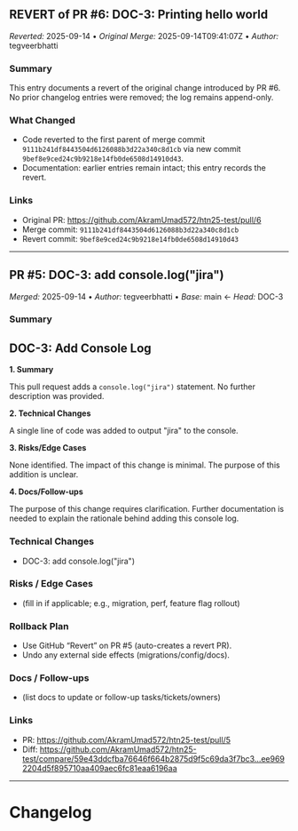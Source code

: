 ## REVERT of PR #6: DOC-3: Printing hello world
*Reverted:* 2025-09-14 • *Original Merge:* 2025-09-14T09:41:07Z • *Author:* tegveerbhatti
### Summary
This entry documents a revert of the original change introduced by PR #6. No prior changelog entries were removed; the log remains append-only.
### What Changed
- Code reverted to the first parent of merge commit `9111b241df8443504d6126088b3d22a340c8d1cb` via new commit `9bef8e9ced24c9b9218e14fb0de6508d14910d43`.
- Documentation: earlier entries remain intact; this entry records the revert.
### Links
- Original PR: https://github.com/AkramUmad572/htn25-test/pull/6
- Merge commit: `9111b241df8443504d6126088b3d22a340c8d1cb`
- Revert commit: `9bef8e9ced24c9b9218e14fb0de6508d14910d43`
---
## PR #5: DOC-3: add console.log("jira")
*Merged:* 2025-09-14 • *Author:* tegveerbhatti • *Base:* main ← *Head:* DOC-3
### Summary
## DOC-3: Add Console Log

**1. Summary**

This pull request adds a `console.log("jira")` statement.  No further description was provided.

**2. Technical Changes**

A single line of code was added to output "jira" to the console.

**3. Risks/Edge Cases**

None identified.  The impact of this change is minimal.  The purpose of this addition is unclear.

**4. Docs/Follow-ups**

The purpose of this change requires clarification.  Further documentation is needed to explain the rationale behind adding this console log.
### Technical Changes
- DOC-3: add console.log("jira")
### Risks / Edge Cases
- (fill in if applicable; e.g., migration, perf, feature flag rollout)
### Rollback Plan
- Use GitHub “Revert” on PR #5 (auto-creates a revert PR).
- Undo any external side effects (migrations/config/docs).
### Docs / Follow-ups
- (list docs to update or follow-up tasks/tickets/owners)
### Links
- PR: https://github.com/AkramUmad572/htn25-test/pull/5
- Diff: https://github.com/AkramUmad572/htn25-test/compare/59e43ddcfba76646f664b2875d9f5c69da3f7bc3...ee9692204d5f895710aa409aec6fc81eaa6196aa
---
# Changelog

